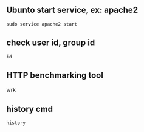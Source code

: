 ## Ubunto start service, ex: apache2
`sudo service apache2 start`

## check user id, group id
`id`

## HTTP benchmarking tool
wrk

## history cmd
```
history
```